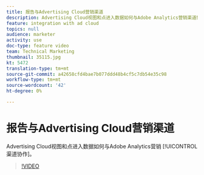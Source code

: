 ```yaml
---
title: 报告与Advertising Cloud营销渠道
description: Advertising Cloud视图和点进入数据如何与Adobe Analytics营销渠道协同工作
feature: integration with ad cloud
topics: null
audience: marketer
activity: use
doc-type: feature video
team: Technical Marketing
thumbnail: 35115.jpg
kt: 5472
translation-type: tm+mt
source-git-commit: a42658cfd4bae7b077ddd48b4cf5c7db54e35c98
workflow-type: tm+mt
source-wordcount: '42'
ht-degree: 0%

---
```



# 报告与Advertising Cloud营销渠道

Advertising Cloud视图和点进入数据如何与Adobe Analytics营销 [!UICONTROL 渠道协作]。

>[!VIDEO](https://video.tv.adobe.com/v/35115/?quality=12&learn=on)
